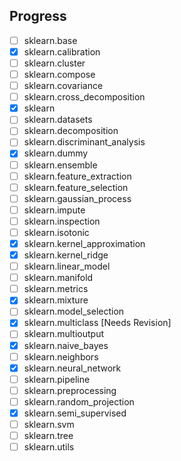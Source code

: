 ## Progress

- [ ] sklearn.base
- [x] sklearn.calibration
- [ ] sklearn.cluster
- [ ] sklearn.compose
- [ ] sklearn.covariance
- [ ] sklearn.cross_decomposition
- [x] sklearn
- [ ] sklearn.datasets
- [ ] sklearn.decomposition
- [ ] sklearn.discriminant_analysis
- [x] sklearn.dummy
- [ ] sklearn.ensemble
- [ ] sklearn.feature_extraction
- [ ] sklearn.feature_selection
- [ ] sklearn.gaussian_process
- [ ] sklearn.impute
- [ ] sklearn.inspection
- [ ] sklearn.isotonic
- [x] sklearn.kernel_approximation
- [x] sklearn.kernel_ridge
- [ ] sklearn.linear_model
- [ ] sklearn.manifold
- [ ] sklearn.metrics
- [x] sklearn.mixture
- [ ] sklearn.model_selection
- [x] sklearn.multiclass [Needs Revision]
- [ ] sklearn.multioutput
- [x] sklearn.naive_bayes
- [ ] sklearn.neighbors
- [x] sklearn.neural_network
- [ ] sklearn.pipeline
- [ ] sklearn.preprocessing
- [ ] sklearn.random_projection
- [x] sklearn.semi_supervised
- [ ] sklearn.svm
- [ ] sklearn.tree
- [ ] sklearn.utils